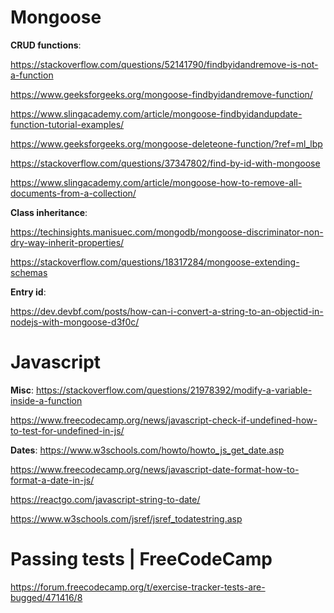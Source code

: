 # Mongoose 

__CRUD functions__:

https://stackoverflow.com/questions/52141790/findbyidandremove-is-not-a-function

https://www.geeksforgeeks.org/mongoose-findbyidandremove-function/

https://www.slingacademy.com/article/mongoose-findbyidandupdate-function-tutorial-examples/

https://www.geeksforgeeks.org/mongoose-deleteone-function/?ref=ml_lbp

https://stackoverflow.com/questions/37347802/find-by-id-with-mongoose

https://www.slingacademy.com/article/mongoose-how-to-remove-all-documents-from-a-collection/

__Class inheritance__:

https://techinsights.manisuec.com/mongodb/mongoose-discriminator-non-dry-way-inherit-properties/

https://stackoverflow.com/questions/18317284/mongoose-extending-schemas

__Entry id__:

https://dev.devbf.com/posts/how-can-i-convert-a-string-to-an-objectid-in-nodejs-with-mongoose-d3f0c/



# Javascript

__Misc__:
https://stackoverflow.com/questions/21978392/modify-a-variable-inside-a-function

https://www.freecodecamp.org/news/javascript-check-if-undefined-how-to-test-for-undefined-in-js/

__Dates__:
https://www.w3schools.com/howto/howto_js_get_date.asp

https://www.freecodecamp.org/news/javascript-date-format-how-to-format-a-date-in-js/

https://reactgo.com/javascript-string-to-date/

https://www.w3schools.com/jsref/jsref_todatestring.asp


# Passing tests | FreeCodeCamp

https://forum.freecodecamp.org/t/exercise-tracker-tests-are-bugged/471416/8
